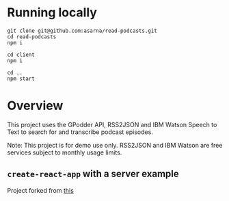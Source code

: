# Running locally

```
git clone git@github.com:asarna/read-podcasts.git
cd read-podcasts
npm i

cd client
npm i

cd ..
npm start
```

# Overview

This project uses the GPodder API, RSS2JSON and IBM Watson Speech to Text to search for and transcribe podcast episodes.

Note: This project is for demo use only. RSS2JSON and IBM Watson are free services subject to monthly usage limits.

## `create-react-app` with a server example

Project forked from [this](https://github.com/asarna/react-with-server)
